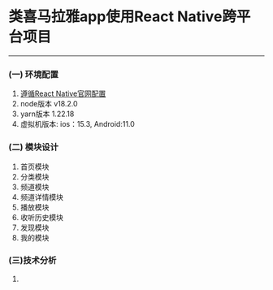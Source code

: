 # 类喜马拉雅app使用React Native跨平台项目
---
### (一) 环境配置 
1. [遵循React Native官网配置](https://www.react-native.cn/docs/environment-setup)
2. node版本 v18.2.0
3. yarn版本 1.22.18
4. 虚拟机版本: ios：15.3, Android:11.0
### (二) 模块设计
1. 首页模块
2. 分类模块
3. 频道模块
4. 频道详情模块
5. 播放模块
6. 收听历史模块
7. 发现模块
8. 我的模块

### (三)技术分析
1. 
